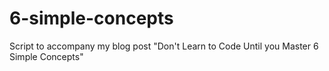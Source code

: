 # 6-simple-concepts
Script to accompany my blog post "Don't Learn to Code Until you Master 6 Simple Concepts"
